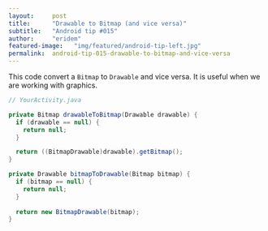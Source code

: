 ```yaml
---
layout:     post
title:      "Drawable to Bitmap (and vice versa)"
subtitle:   "Android tip #015"
author:     "eridem"
featured-image:   "img/featured/android-tip-left.jpg"
permalink:  android-tip-015-drawable-to-bitmap-and-vice-versa
---
```


This code convert a `Bitmap` to `Drawable` and vice versa. It is useful when we are working with graphics.

```java
// YourActivity.java

private Bitmap drawableToBitmap(Drawable drawable) {
  if (drawable == null) {
    return null;
  }

  return ((BitmapDrawable)drawable).getBitmap();
}

private Drawable bitmapToDrawable(Bitmap bitmap) {
  if (bitmap == null) {
    return null;
  }
  
  return new BitmapDrawable(bitmap);
}
```
